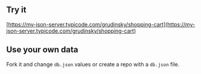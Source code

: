 ## Try it

[https://my-json-server.typicode.com/grudinsky/shopping-cart](https://my-json-server.typicode.com/grudinsky/shopping-cart)

## Use your own data

Fork it and change `db.json` values or create a repo with a `db.json` file.
